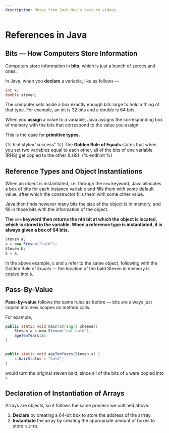 ```yaml
---
description: Notes from Josh Hug's lecture videos.
---
```


# References in Java

## Bits — How Computers Store Information

Computers store information in **bits**, which is just a bunch of zeroes and ones. 

In Java, when you **declare** a variable, like as follows —

```java
int x;
double steven;
```

The computer sets aside a box exactly enough bits large to hold a thing of that type. For example, an int is 32 bits and a double is 64 bits. 

When you **assign** a value to a variable, Java assigns the corresponding box of memory with the bits that correspond to the value you assign.

This is the case for **primitive types.**

{% hint style="success" %}
The **Golden Rule of Equals** states that when you set two variables equal to each other, all of the bits of one variable \(RHS\) get copied to the other \(LHS\).
{% endhint %}

## Reference Types and Object Instantiations

When an object is instantiated, i.e. through the `new` keyword, Java allocates a box of bits for each instance variable and fills them with some default value, after which the constructor fills them with some other value.

Java then finds however many bits the size of the object is in memory, and fill in those bits with the information of the object.

**The** `new` **keyword then returns the nth bit at which the object is located, which is stored in the variable. When a reference type is instantiated, it is always given a box of 64 bits.** 

```java
Steven a;
a = new Steven("bald");
Steven b;
b = a;
```

In the above example, `b` and `a` refer to the same object, following with the Golden Rule of Equals — the location of the bald Steven in memory is copied into `b`.

## Pass-By-Value

**Pass-by-value** follows the same rules as before — bits are always just copied into new scopes on method calls. 

For example,

```java
public static void main(String[] cheese){
    Steven a = new Steven("not bald");
    ageTenYears(a);
}


public static void ageTenYears(Steven s) {
    s.hairStatus = "bald";
}

```

would turn the original steven bald, since all of the bits of `a` were copied into `s`

## Declaration of Instantiation of Arrays

Arrays are objects, so it follows the same process we outlined above.

1. **Declare** by creating a 64-bit box to store the address of the arrray.
2. **Instantiate** the array by creating the appropriate amount of boxes to store `n` `int`s.

